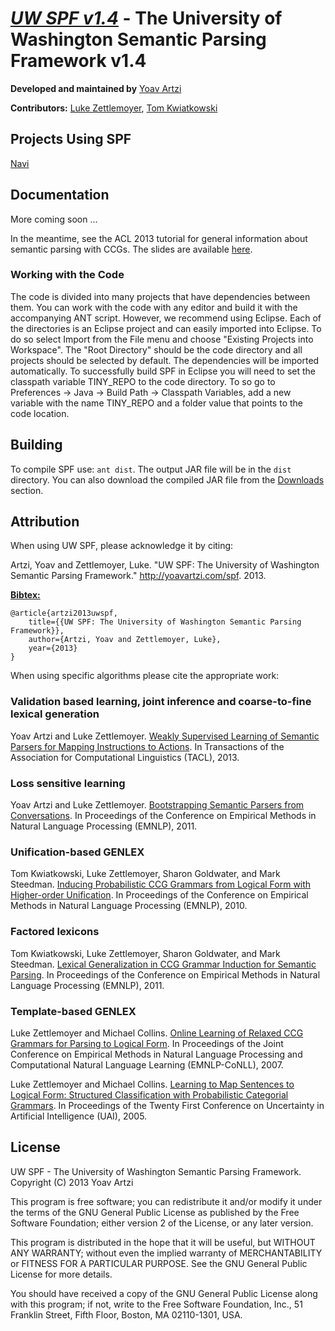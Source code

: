 # [_**UW SPF v1.4**_](http://yoavartzi.com/spf) - The University of Washington Semantic Parsing Framework v1.4

**Developed and maintained by** [Yoav Artzi](http://yoavartzi.com)

**Contributors:** [Luke Zettlemoyer](http://homes.cs.washington.edu/~lsz/), [Tom Kwiatkowski](http://homes.cs.washington.edu/~tomk/)

## Projects Using SPF

[Navi](http://yoavartzi.com/navi) 

## Documentation

More coming soon … 

In the meantime, see the ACL 2013 tutorial for general information about semantic parsing with CCGs. The slides are available [here](http://yoavartzi.com).

### Working with the Code

The code is divided into many projects that have dependencies between them. You can work with the code with any editor and build  it with the accompanying ANT script. However, we recommend using Eclipse. Each of the directories is an Eclipse project and can easily imported into Eclipse. To do so select Import from the File menu and choose "Existing Projects into Workspace". The "Root Directory" should be the code directory and all projects should be selected by default. The dependencies will be imported automatically. To successfully build SPF in Eclipse you will need to set the classpath variable TINY_REPO to the code directory. To so go to Preferences -> Java -> Build Path -> Classpath Variables, add a new variable with the name TINY_REPO and a folder value that points to the code location. 

## Building

To compile SPF use: `ant dist`. The output JAR file will be in the `dist` directory. You can also download the compiled JAR file from the [Downloads](https://bitbucket.org/yoavartzi/spf/downloads) section.

## Attribution

When using UW SPF, please acknowledge it by citing:

Artzi, Yoav and Zettlemoyer, Luke. "UW SPF: The University of Washington Semantic Parsing Framework." http://yoavartzi.com/spf.  2013.

[**Bibtex:**](http://yoavartzi.com/pub/az-spf.2013.bib)

    @article{artzi2013uwspf,
        title={{UW SPF: The University of Washington Semantic Parsing Framework}},
        author={Artzi, Yoav and Zettlemoyer, Luke},
        year={2013}
    }

When using specific algorithms please cite the appropriate work:

### Validation based learning, joint inference and coarse-to-fine lexical generation

Yoav Artzi and Luke Zettlemoyer. [Weakly Supervised Learning of Semantic Parsers for Mapping Instructions to Actions](http://yoavartzi.com/pub/az-tacl.2013.pdf). In Transactions of the Association for Computational Linguistics (TACL), 2013.

### Loss sensitive learning

Yoav Artzi and Luke Zettlemoyer. [Bootstrapping Semantic Parsers from Conversations](http://yoavartzi.com/pub/2011.emnlp.az.pdf). In Proceedings of the Conference on Empirical Methods in Natural Language Processing (EMNLP), 2011.

### Unification-based GENLEX

Tom Kwiatkowski, Luke Zettlemoyer, Sharon Goldwater, and Mark Steedman. [Inducing Probabilistic CCG Grammars from Logical Form with Higher-order Unification](http://homes.cs.washington.edu/~lsz/papers/kzgs-emnlp2010.pdf). In Proceedings of the Conference on Empirical Methods in Natural Language Processing (EMNLP), 2010.

### Factored lexicons

Tom Kwiatkowski, Luke Zettlemoyer, Sharon Goldwater, and Mark Steedman. [Lexical Generalization in CCG Grammar Induction for Semantic Parsing](http://homes.cs.washington.edu/~lsz/papers/kzgs-emnlp2011.pdf). In Proceedings of the Conference on Empirical Methods in Natural Language Processing (EMNLP), 2011.

### Template-based GENLEX

Luke Zettlemoyer and Michael Collins. [Online Learning of Relaxed CCG Grammars for Parsing to Logical Form](http://homes.cs.washington.edu/~lsz/papers/zc-emnlp07.pdf). In Proceedings of the Joint Conference on Empirical Methods in Natural Language Processing and Computational Natural Language Learning (EMNLP-CoNLL), 2007.

Luke Zettlemoyer and Michael Collins. [Learning to Map Sentences to Logical Form: Structured Classification with Probabilistic Categorial Grammars](http://homes.cs.washington.edu/~lsz/papers/zc-uai05.pdf). In Proceedings of the Twenty First Conference on Uncertainty in Artificial Intelligence (UAI), 2005.

## License

UW SPF - The University of Washington Semantic Parsing Framework. Copyright (C) 2013 Yoav Artzi

This program is free software; you can redistribute it and/or modify it under
the terms of the GNU General Public License as published by the Free Software
Foundation; either version 2 of the License, or any later version.

This program is distributed in the hope that it will be useful, but WITHOUT
ANY WARRANTY; without even the implied warranty of MERCHANTABILITY or FITNESS
FOR A PARTICULAR PURPOSE. See the GNU General Public License for more
details.

You should have received a copy of the GNU General Public License along with
this program; if not, write to the Free Software Foundation, Inc., 51
Franklin Street, Fifth Floor, Boston, MA 02110-1301, USA.
